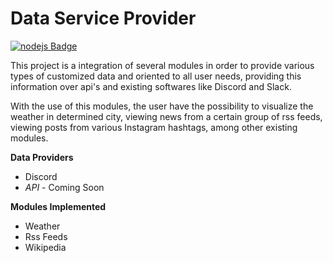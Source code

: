 # Data Service Provider


[![nodejs Badge](https://img.shields.io/badge/-Node.js-A9A9A9?style=flat-square&logo=Javascript&logoColor=black)](Node.js)

This project is a integration of several modules in order to provide various types of customized data and oriented to all user needs, providing this information over api's and existing softwares like Discord and Slack.

With the use of this modules, the user have the possibility to visualize the weather in determined city, viewing news from a certain group of rss feeds, viewing posts from various Instagram hashtags, among other existing modules.

**Data Providers**

- Discord
- _API_ - Coming Soon


**Modules Implemented**

- Weather
- Rss Feeds
- Wikipedia



